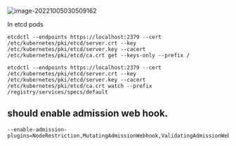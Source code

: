 

![image-20221005030509162](/Users/kestrel/developer/nrookie.github.io/collections/k8s-related/etcd/image-20221005030509162.png)



In etcd pods



``` shell
etcdctl --endpoints https://localhost:2379 --cert /etc/kubernetes/pki/etcd/server.crt --key /etc/kubernetes/pki/etcd/server.key --cacert /etc/kubernetes/pki/etcd/ca.crt get --keys-only --prefix /
```





``` shell
etcdctl --endpoints https://localhost:2379 --cert /etc/kubernetes/pki/etcd/server.crt --key /etc/kubernetes/pki/etcd/server.key --cacert /etc/kubernetes/pki/etcd/ca.crt watch --prefix /registry/services/specs/default
```





## should enable admission web hook.

``` shell
--enable-admission-plugins=NodeRestriction,MutatingAdmissionWebhook,ValidatingAdmissionWebhook
```

